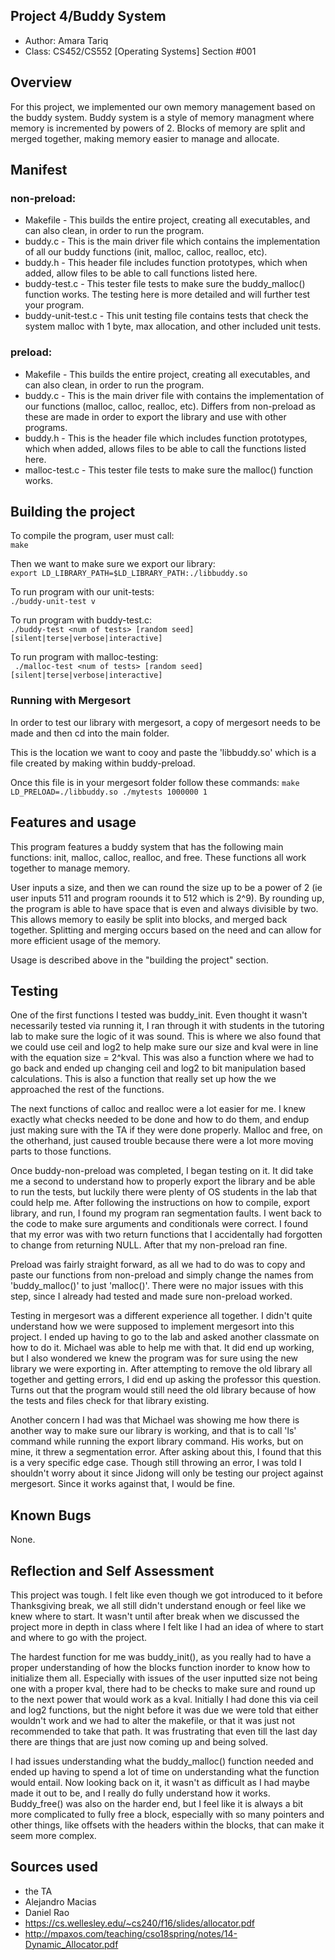 ## Project 4/Buddy System

* Author: Amara Tariq
* Class: CS452/CS552 [Operating Systems] Section #001

## Overview
For this project, we implemented our own memory management based on the buddy system. Buddy system is a style of memory managment where memory is incremented by powers of 2. Blocks of memory are split and merged together, making memory easier to manage and allocate. 

## Manifest

### non-preload: 
* Makefile - This builds the entire project, creating all executables, and can also clean, in order to run the program.
* buddy.c - This is the main driver file which contains the implementation of all our buddy functions (init, malloc, calloc, realloc, etc).
* buddy.h - This header file includes function prototypes, which when added, allow files to be able to call functions listed here. 
* buddy-test.c - This tester file tests to make sure the buddy_malloc() function works. The testing here is more detailed and will further test your program. 
* buddy-unit-test.c - This unit testing file contains tests that check the system malloc with 1 byte, max allocation, and other included unit tests. 

### preload:
* Makefile - This builds the entire project, creating all executables, and can also clean, in order to run the program.
* buddy.c - This is the main driver file with contains the implementation of our functions (malloc, calloc, realloc, etc). Differs from non-preload as these are made in order to export the library and use with other programs. 
* buddy.h - This is the header file which includes function prototypes, which when added, allows files to be able to call the functions listed here. 
* malloc-test.c - This tester file tests to make sure the malloc() function works. 

## Building the project

To compile the program, user must call:<br>
```make```

Then we want to make sure we export our library:<br>
``` export LD_LIBRARY_PATH=$LD_LIBRARY_PATH:./libbuddy.so ```

To run program with our unit-tests:<br>
``` ./buddy-unit-test v ```

To run program with buddy-test.c:<br>
``` ./buddy-test <num of tests> [random seed] [silent|terse|verbose|interactive] ```

To run program with malloc-testing:<br>
``` ./malloc-test <num of tests> [random seed] [silent|terse|verbose|interactive]```

### Running with Mergesort

In order to test our library with mergesort, a copy of mergesort needs to be made and then cd into the main folder.

This is the location we want to cooy and paste the 'libbuddy.so' which is a file created by making within buddy-preload.

Once this file is in your mergesort folder follow these commands:
``` make ```
``` LD_PRELOAD=./libbuddy.so ./mytests 1000000 1 ```


## Features and usage

This program features a buddy system that has the following main functions: init, malloc, calloc, realloc, and free. These functions all work together to manage memory. 

User inputs a size, and then we can round the size up to be a power of 2 (ie user inputs 511 and program roounds it to 512 which is 2^9). By rounding up, the program is able to have space that is even and always divisible by two. This allows memory to easily be split into blocks, and merged back together. Splitting and merging occurs based on the need and can allow for more efficient usage of the memory. 

Usage is described above in the "building the project" section. 

## Testing

One of the first functions I tested was buddy_init. Even thought it wasn't necessarily tested via running it, I ran through it with students in the tutoring lab to make sure the logic of it was sound. This is where we also found that we could use ceil and log2 to help make sure our size and kval were in line with the equation size = 2^kval. This was also a function where we had to go back and ended up changing ceil and log2 to bit manipulation based calculations. This is also a function that really set up how the we approached the rest of the functions. 

The next functions of calloc and realloc were a lot easier for me. I knew exactly what checks needed to be done and how to do them, and endup just making sure with the TA if they were done properly. Malloc and free, on the otherhand, just caused trouble because there were a lot more moving parts to those functions. 

Once buddy-non-preload was completed, I began testing on it. It did take me a second to understand how to properly export the library and be able to run the tests, but luckily there were plenty of OS students in the lab that could help me. After following the instructions on how to compile, export library, and run, I found my program ran segmentation faults. I went back to the code to make sure arguments and conditionals were correct. I found that my error was with two return functions that I accidentally had forgotten to change from returning NULL. After that my non-preload ran fine. 

Preload was fairly straight forward, as all we had to do was to copy and paste our functions from non-preload and simply change the names from 'buddy_malloc()' to just 'malloc()'. There were no major issues with this step, since I already had tested and made sure non-preload worked. 

Testing in mergesort was a different experience all together. I didn't quite understand how we were supposed to implement mergesort into this project. I ended up having to go to the lab and asked another classmate on how to do it. Michael was able to help me with that. It did end up working, but I also wondered we knew the program was for sure using the new library we were exporting in. After attempting to remove the old library all together and getting errors, I did end up asking the professor this question. Turns out that the program would still need the old library because of how the tests and files check for that library existing. 

Another concern I had was that Michael was showing me how there is another way to make sure our library is working, and that is to call 'ls' command while running the export library command. His works, but on mine, it threw a segmentation error. After asking about this, I found that this is a very specific edge case. Though still throwing an error, I was told I shouldn't worry about it since Jidong will only be testing our project against mergesort. Since it works against that, I would be fine. 

## Known Bugs

None.

## Reflection and Self Assessment

This project was tough. I felt like even though we got introduced to it before Thanksgiving break, we all still didn't understand enough or feel like we knew where to start. It wasn't until after break when we discussed the project more in depth in class where I felt like I had an idea of where to start and where to go with the project. 

The hardest function for me was buddy_init(), as you really had to have a proper understanding of how the blocks function inorder to know how to initialize them all. Especially with issues of the user inputted size not being one with a proper kval, there had to be checks to make sure and round up to the next power that would work as a kval. Initially I had done this via ceil and log2 functions, but the night before it was due we were told that either wouldn't work and we had to alter the makefile, or that it was just not recommended to take that path. It was frustrating that even till the last day there are things that are just now coming up and being solved. 

I had issues understanding what the buddy_malloc() function needed and ended up having to spend a lot of time on understanding what the function would entail. Now looking back on it, it wasn't as difficult as I had maybe made it out to be, and I really do fully understand how it works. Buddy_free() was also on the harder end, but I feel like it is always a bit more complicated to fully free a block, especially with so many pointers and other things, like offsets with the headers within the blocks, that can make it seem more complex. 

## Sources used
* the TA
* Alejandro Macias 
* Daniel Rao
* https://cs.wellesley.edu/~cs240/f16/slides/allocator.pdf
* http://mpaxos.com/teaching/cso18spring/notes/14-Dynamic_Allocator.pdf